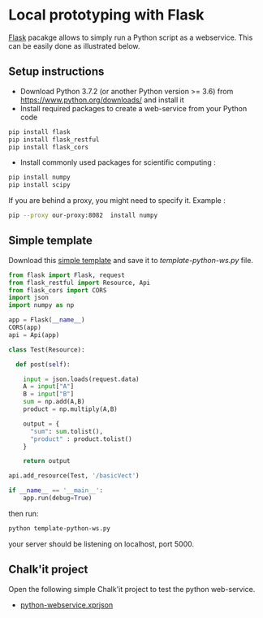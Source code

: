 # Local prototyping with Flask

[Flask](https://flask.palletsprojects.com/) pacakge allows to simply run a Python script as a webservice. This can be easily done as illustrated below.

## Setup instructions

- Download Python 3.7.2 (or another Python version >= 3.6) from <https://www.python.org/downloads/> and install it
- Install required packages to create a web-service from your Python code

```sh
pip install flask
pip install flask_restful
pip install flask_cors
```

- Install commonly used packages for scientific computing :

```sh
pip install numpy
pip install scipy
```

If you are behind a proxy, you might need to specify it. Example :

```sh
pip --proxy our-proxy:8082  install numpy
```

## Simple template

Download this [simple template](/py/template-python-ws.py) and save it to *template-python-ws.py* file.

```python
from flask import Flask, request
from flask_restful import Resource, Api
from flask_cors import CORS
import json
import numpy as np

app = Flask(__name__)
CORS(app)
api = Api(app)

class Test(Resource):

  def post(self):

    input = json.loads(request.data)
    A = input["A"]
    B = input["B"]
    sum = np.add(A,B)
    product = np.multiply(A,B)

    output = {
      "sum": sum.tolist(),
      "product" : product.tolist()
    }

    return output

api.add_resource(Test, '/basicVect')

if __name__ == '__main__':
    app.run(debug=True)
```

then run:

```sh
python template-python-ws.py
```

your server should be listening on localhost, port 5000.

## Chalk'it project

Open the following simple Chalk'it project to test the python web-service.

* [python-webservice.xprjson](/py/xprjson/python-webservice.xprjson)
